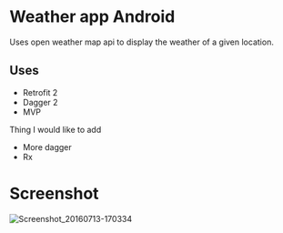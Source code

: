 # Weather app Android

Uses open weather map api to display the weather of a given location.

## Uses

* Retrofit 2
* Dagger 2
* MVP

Thing I would like to add 

* More dagger
* Rx

# Screenshot

![Screenshot_20160713-170334](/uploads/68702a126af117c2cc03038ca386fa26/Screenshot_20160713-170334.png)
